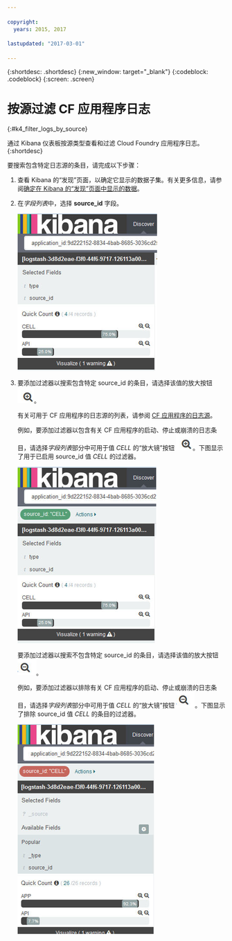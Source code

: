 ```yaml
---

copyright:
  years: 2015, 2017

lastupdated: "2017-03-01"

---
```



{:shortdesc: .shortdesc}
{:new_window: target="_blank"}
{:codeblock: .codeblock}
{:screen: .screen}

# 按源过滤 CF 应用程序日志
{:#k4_filter_logs_by_source}

通过 Kibana 仪表板按源类型查看和过滤 Cloud Foundry 应用程序日志。
{:shortdesc}

要搜索包含特定日志源的条目，请完成以下步骤：

1. 查看 Kibana 的“发现”页面，以确定它显示的数据子集。有关更多信息，请参阅[确定在 Kibana 的“发现”页面中显示的数据](logging_kibana_analize_logs_interactively.html#k4_identify_data)。

2. 在*字段列表*中，选择 **source_id** 字段。

    ![显示 source_id 字段的过滤列表](images/k4_filter_sourceid_F1.jpg "显示 source_id 字段的过滤列表")     

3. 要添加过滤器以搜索包含特定 source_id 的条目，请选择该值的放大按钮 ![包含方式下的“放大镜”按钮](images/k4_include_field_icon.jpg "包含方式下的“放大镜”按钮")。

    有关可用于 CF 应用程序的日志源的列表，请参阅 [CF 应用程序的日志源](../logging_cf_apps.html#logging_bluemix_cf_apps_log_sources)。

    例如，要添加过滤器以包含有关 CF 应用程序的启动、停止或崩溃的日志条目，请选择*字段列表*部分中可用于值 *CELL* 的“放大镜”按钮 ![包含方式下的“放大镜”按钮](images/k4_include_field_icon.jpg "包含方式下的“放大镜”按钮")。下图显示了用于已启用 source_id 值 *CELL* 的过滤器。
    
    ![包含字段值的过滤器](images/k4_filter_sourceid_F2.jpg "包含字段值的过滤器")

    要添加过滤器以搜索不包含特定 source_id 的条目，请选择该值的放大按钮 ![排除方式下的“放大镜”按钮](images/k4_exclude_field_icon.jpg "排除方式下的“放大镜”按钮")。
    
    例如，要添加过滤器以排除有关 CF 应用程序的启动、停止或崩溃的日志条目，请选择*字段列表*部分中可用于值 *CELL* 的“放大镜”按钮 ![排除方式下的“放大镜”按钮](images/k4_exclude_field_icon.jpg "排除方式下的“放大镜”按钮")。下图显示了排除 source_id 值 *CELL* 的条目的过滤器。

    ![排除字段值的过滤器](images/k4_filter_sourceid_F3.jpg "排除字段值的过滤器")




